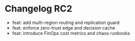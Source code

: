 # Changelog RC2

- feat: add multi-region routing and replication guard
- feat: enforce zero-trust edge and decision cache
- feat: introduce FinOps cost metrics and chaos runbooks
